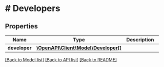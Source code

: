 # # Developers

## Properties

Name | Type | Description | Notes
------------ | ------------- | ------------- | -------------
**developer** | [**\OpenAPI\Client\Model\Developer[]**](Developer.md) |  | [optional]

[[Back to Model list]](../../README.md#models) [[Back to API list]](../../README.md#endpoints) [[Back to README]](../../README.md)
